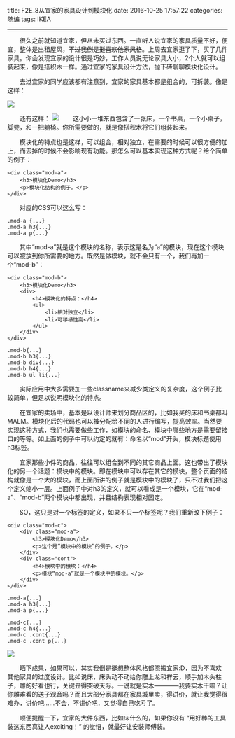 title: F2E_8从宜家的家具设计到模块化
date: 2016-10-25 17:57:22
categories: 随编
tags: IKEA

---

　　很久之前就知道宜家，但从未买过东西。一直听人说宜家的家具质量不好，便宜，整体是出租屋风，~~不过我倒是挺喜欢他家风格~~。上周去宜家逛了下，买了几件家具。你会发现宜家的设计很是巧妙，工作人员说无论家具大小，2个人就可以组装起来，像是搭积木一样。通过宜家的家具设计方法，抛下砖聊聊模块化设计。

　　去过宜家的同学应该都有注意到，宜家的家具基本都是组合的，可拆装。像是这样：

<!--more -->
![](http://shurriklab.qiniudn.com/yijia1.jpg)

　　还有这样：
![](http://shurriklab.qiniudn.com/yijia2.jpg)
　　这小小一堆东西包含了一张床，一个书桌，一个小桌子，脚凳，和一把躺椅。你所需要做的，就是像搭积木将它们组装起来。

　　模块化的特点也是这样，可以组合，相对独立，在需要的时候可以很方便的加上，而去掉的时候不会影响现有功能。那怎么可以基本实现这种方式呢？给个简单的例子：
```
<div class="mod-a">
    <h3>模块化Demo</h3>
    <p>模块化结构的例子。</p>
</div>
```

　　对应的CSS可以这么写：
```
.mod-a {...}
.mod-a h3{...}
.mod-a p{...}
```

　　其中“mod-a”就是这个模块的名称，表示这是名为“a”的模块，现在这个模块可以被放到你所需要的地方。既然是做模块，就不会只有一个，我们再加一个“mod-b”：
```
<div class="mod-b">
    <h3>模块化Demo</h3>
    <div>
        <h4>模块化的特点：</h4>
        <ul>
            <li>相对独立</li>
            <li>可移植性高</li>
        </ul>
    </div>
</div>
```
```
.mod-b{...}
.mod-b h3{...}
.mod-b div{...}
.mod-b h4{...}
.mod-b ul li{...}
```

　　实际应用中大多需要加一些classname来减少类定义的复杂度，这个例子比较简单，但足以说明模块化的特点。

　　在宜家的卖场中，基本是以设计师来划分商品区的，比如我买的床和书桌都叫MALM。模块化后的代码也可以被分配给不同的人进行编写，提高效率。当然要实现这种方式，我们也需要做些工作，如模块的命名、模块中哪些地方是需要留接口的等等。如上面的例子中可以约定的就有：命名以“mod”开头，模块标题使用h3标签。

　　宜家那些小件的商品，往往可以组合到不同的其它商品上面。这也带出了模块化的另一个话题：模块中的模块。即在模块中可以存在其它的模块，整个页面的结构就像是一个大的模块，而上面所讲的例子就是模块中的模块了，只不过我们把这个定义缩小一层。上面例子中对h3的定义，就可以看成是一个模块，它在“mod-a”、“mod-b”两个模块中都出现，并且结构表现相对固定。

　　SO，这只是对一个标签的定义，如果不只一个标签呢？我们重新改下例子：
```
<div class="mod-c">
    <div class="mod-a">
        <h3>模块化Demo</h3>
        <p>这个是“模块中的模块”的例子。</p>
    </div>
    <div class="cont">
        <h4>模块中的模块：</h4>
        <p>模块“mod-a”就是一个模块中的模块。</p>
    </div>
</div>
```
```
.mod-a{...}
.mod-a h3{...}
.mod-a p{...}

.mod-c{...}
.mod-c h4{...}
.mod-c .cont{...}
.mod-c .cont p{...}
```
![](http://shurriklab.qiniudn.com/yijia3.jpg)

　　晒下成果，如果可以，其实我倒是挺想整体风格都照搬宜家:D，因为不喜欢其他家具的过度设计。比如说床，床头动不动给你雕上龙和祥云，顺手加木头柱子，雕的好看也行，关键丑得突破天际。一说就是实木————我要实木干嘛？让你雕难看的送子观音吗？而且大部分家具都在家具城里卖，得讲价，就让我觉得很难办，讲价吧......不会，不讲价吧，又觉得自己吃亏了。

　　顺便提醒一下，宜家的大件东西，比如床什么的，如果你没有 “用好棒的工具装这东西真让人exciting！” 的觉悟，就最好让安装师傅装。